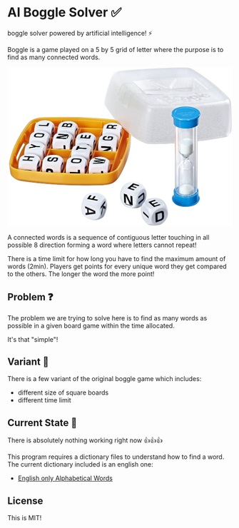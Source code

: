 # AI Boggle Solver ✅
boggle solver powered by artificial intelligence! ⚡

Boggle is a game played on a 5 by 5 grid of letter where the purpose is to find as many connected words.

![A boggle game board](./media/boggle.jpg "A boggle game board")

A connected words is a sequence of contiguous letter touching in all possible 8 direction forming a word where letters cannot repeat!

There is a time limit for how long you have to find the maximum amount of words (2min). Players get points for every unique word they get compared to the others. The longer the word the more point!

## Problem ❓
The problem we are trying to solve here is to find as many words as possible in a given board game within the time allocated.

It's that "simple"!

## Variant 🐻
There is a few variant of the original boggle game which includes:
- different size of square boards
- different time limit

## Current State 🦝
There is absolutely nothing working right now 👍👍👍

This program requires a dictionary files to understand how to find a word.
The current dictionary included is an english one:
- [English only Alphabetical Words](https://github.com/dwyl/english-words/blob/master/words_alpha.txt)

## License
This is MIT!